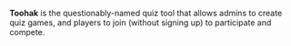 

**Toohak** is the questionably-named quiz tool that allows admins to create quiz games, and players to join (without signing up) to participate and compete.



